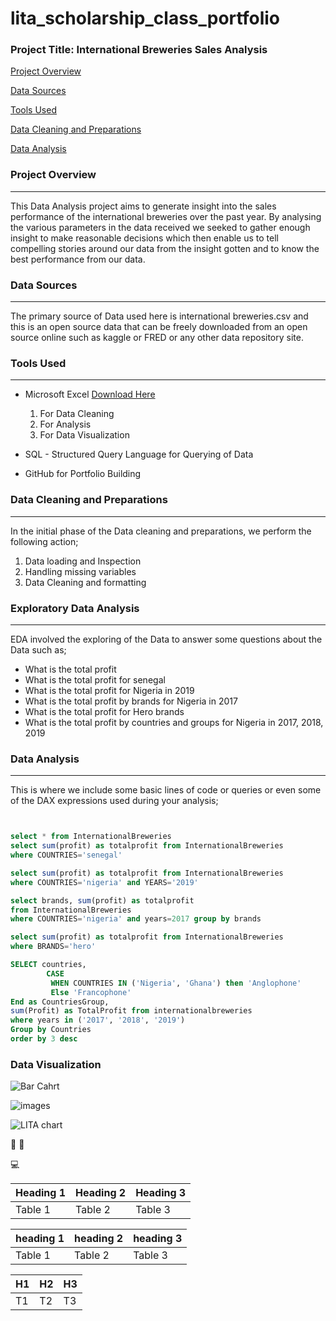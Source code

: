 # lita_scholarship_class_portfolio

### Project Title: International Breweries Sales Analysis

[Project Overview](#project-overview)

[Data Sources](#data-sources)

[Tools Used](#tools-used)

[Data Cleaning and Preparations](#data-cleaning-and-preparations)

[Data Analysis](#data-analysis)


### Project Overview
---
This Data Analysis project aims to generate insight into the sales performance of the international breweries over the past year. By analysing the various parameters in the data received we seeked to gather enough insight to make reasonable decisions which then enable us to tell compelling stories around our data from the insight gotten and to know the best performance from our data.

### Data Sources
---
The primary source of Data used here is international breweries.csv and this is an open source data that can be freely downloaded from an open source online such as kaggle or FRED or any other data repository site.

### Tools Used
---
- Microsoft Excel [Download Here](https://www.microsoft.com)
   1. For Data Cleaning
   2. For Analysis
   3. For Data Visualization

- SQL - Structured Query Language for Querying of Data
- GitHub for Portfolio Building

### Data Cleaning and Preparations
---
In the initial phase of the Data cleaning and preparations, we perform the following action;
1. Data loading and Inspection
2. Handling missing variables
3. Data Cleaning and formatting

### Exploratory Data Analysis
---
EDA involved the exploring of the Data to answer some questions about the Data such as;
- What is the total profit
- What is the total profit for senegal
- What is the total profit for Nigeria in 2019
- What is the total profit by brands for Nigeria in 2017
- What is the total profit for Hero brands
- What is the total profit by countries and groups for Nigeria in 2017, 2018, 2019

### Data Analysis
---
This is where we include some basic lines of code or queries or even some of the DAX expressions used during your analysis;

```SQL


select * from InternationalBreweries
select sum(profit) as totalprofit from InternationalBreweries 
where COUNTRIES='senegal'

select sum(profit) as totalprofit from InternationalBreweries 
where COUNTRIES='nigeria' and YEARS='2019'

select brands, sum(profit) as totalprofit 
from InternationalBreweries  
where COUNTRIES='nigeria' and years=2017 group by brands

select sum(profit) as totalprofit from InternationalBreweries 
where BRANDS='hero'

SELECT countries,
		CASE
	     WHEN COUNTRIES IN ('Nigeria', 'Ghana') then 'Anglophone'
		 Else 'Francophone'
End as CountriesGroup,
sum(Profit) as TotalProfit from internationalbreweries
where years in ('2017', '2018', '2019')
Group by Countries
order by 3 desc
```

### Data Visualization

![Bar Cahrt](https://github.com/user-attachments/assets/15f117f3-f83e-4a58-a9a1-654df75423cc)



![images](https://github.com/user-attachments/assets/c6400fa3-c57e-4378-bd30-0854ec5fc251)


![LITA chart](https://github.com/user-attachments/assets/3cf13e2d-8b7e-40d2-8789-f87da5c8f5c6)



📅
🥇

💻

|Heading 1|Heading 2|Heading 3|
|---------|---------|---------|
|Table 1|Table 2|Table 3|

|heading 1|heading 2|heading 3|
|---------|---------|---------|
|Table 1|Table 2|Table 3|


|H1|H2|H3|
|--|--|--|
|T1|T2|T3|
